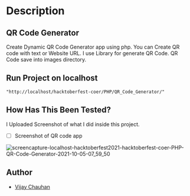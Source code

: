 # Description

## QR Code Generator 
Create Dynamic QR Code Generator app using php. You can Create QR code with text or Website URL. I use Library for generate QR Code.
QR Code save into images directory.

## Run Project on localhost
`"http://localhost/hacktoberfest-coer/PHP/QR_Code_Generator/"`

## How Has This Been Tested?
  I  Uploaded Screenshot of what I did inside this project.

- [ ]  Screenshot of QR code app

![screencapture-localhost-hacktoberfest2021-hacktoberfest-coer-PHP-QR-Code-Generator-2021-10-05-07_59_50](https://user-images.githubusercontent.com/63604585/135992266-a01924eb-5474-4285-a682-1d28ad03aaa3.png)




## Author

- [Vijay Chauhan](https://github.com/mr-vijaychauhan/)

